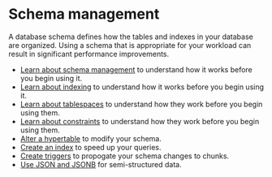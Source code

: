 # Schema management
A database schema defines how the tables and indexes in your database are
organized. Using a schema that is appropriate for your workload can result in
significant performance improvements.

*   [Learn about schema management][about-schema] to understand how it works
    before you begin using it.
*   [Learn about indexing][about-indexing] to understand how it works before you
    begin using it.
*   [Learn about tablespaces][about-tablespaces] to understand how they work before
    you begin using them.
*   [Learn about constraints][about-constraints] to understand how they work before
    you begin using them.
*   [Alter a hypertable][schema-alter] to modify your schema.
*   [Create an index][schema-indexing] to speed up your queries.
*   [Create triggers][schema-triggers] to propogate your schema changes to chunks.
*   [Use JSON and JSONB][schema-json] for semi-structured data.

[about-schema]: /how-to-guides/schema-management/about-schemas
[about-indexing]: /how-to-guides/schema-management/indexing
[about-constraints]: /how-to-guides/schema-management/constraints
[about-tablespaces]: /how-to-guides/schema-management/tablespaces
[schema-alter]: /how-to-guides/schema-management/alter
[schema-triggers]: /how-to-guides/schema-management/triggers
[schema-json]: /how-to-guides/schema-management/json
[schema-indexing]: /how-to-guides/schema-management/indexing
